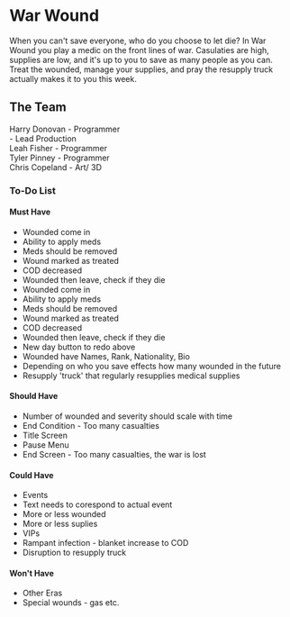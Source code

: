 # War Wound
When you can't save everyone, who do you choose to let die? 
In War Wound you play a medic on the front lines of war. Casulaties are high, supplies are low, and it's up to you to save as many people as you can. Treat the wounded, manage your supplies, and pray the resupply truck actually makes it to you this week.

## The Team
Harry Donovan - Programmer\
		- Lead Production\
Leah Fisher   - Programmer \
Tyler Pinney  - Programmer \
Chris Copeland - Art/ 3D
	      

### To-Do List
#### Must Have
* Wounded come in 
* Ability to apply meds
* Meds should be removed
* Wound marked as treated
* COD decreased
* Wounded then leave, check if they die 
* Wounded come in
* Ability to apply meds
* Meds should be removed
* Wound marked as treated
* COD decreased
* Wounded then leave, check if they die
* New day button to redo above
* Wounded have Names, Rank, Nationality, Bio
* Depending on who you save effects how many wounded in the future
* Resupply 'truck' that regularly resupplies medical supplies

#### Should Have
* Number of wounded and severity should scale with time
* End Condition - Too many casualties
* Title Screen
* Pause Menu
* End Screen - Too many casualties, the war is lost

#### Could Have
* Events
* Text needs to corespond to actual event 
* More or less wounded
* More or less suplies
* VIPs
* Rampant infection - blanket increase to COD
* Disruption to resupply truck

#### Won't Have
* Other Eras
* Special wounds - gas etc.